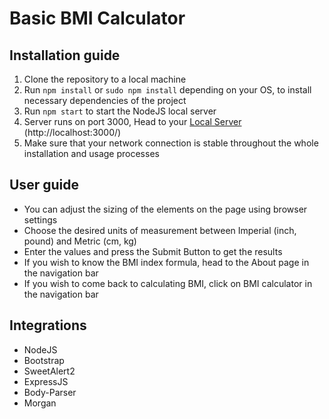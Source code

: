 # Basic BMI Calculator

## Installation guide

1. Clone the repository to a local machine
2. Run `npm install` or `sudo npm install` depending on your OS, to install necessary dependencies of the project
3. Run `npm start` to start the NodeJS local server
4. Server runs on port 3000, Head to your [Local Server](http://localhost:3000/) (http://localhost:3000/)
5. Make sure that your network connection is stable throughout the whole installation and usage processes

## User guide

- You can adjust the sizing of the elements on the page using browser settings
- Choose the desired units of measurement between Imperial (inch, pound) and Metric (cm, kg)
- Enter the values and press the Submit Button to get the results
- If you wish to know the BMI index formula, head to the About page in the navigation bar
- If you wish to come back to calculating BMI, click on BMI calculator in the navigation bar

## Integrations

- NodeJS
- Bootstrap
- SweetAlert2
- ExpressJS
- Body-Parser
- Morgan
